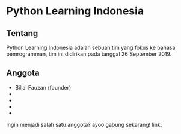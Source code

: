 # Python Learning Indonesia

## Tentang
Python Learning Indonesia adalah sebuah tim yang fokus ke bahasa pemrogramman, tim ini didirikan pada tanggal 26 September 2019.

## Anggota
- Billal Fauzan (founder)
-
-
-
-

Ingin menjadi salah satu anggota? ayoo gabung sekarang!
link: 